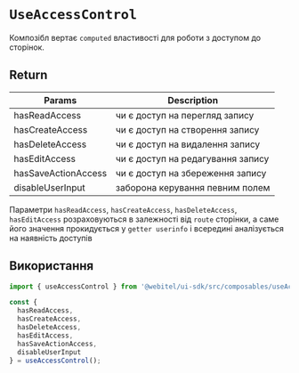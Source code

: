 # `UseAccessControl`

Композібл вертає `computed` властивості для роботи з доступом до сторінок.

## Return

| Params              | Description                       |
|---------------------|-----------------------------------|
| hasReadAccess       | чи є доступ на перегляд запису    |
| hasCreateAccess     | чи є доступ на створення запису   |
| hasDeleteAccess     | чи є доступ на видалення запису   |
| hasEditAccess       | чи є доступ на редагування запису |
| hasSaveActionAccess | чи є доступ на збереження запису  |
| disableUserInput    | заборона керування певним полем   | 

Параметри `hasReadAccess`, `hasCreateAccess`, `hasDeleteAccess`, `hasEditAccess` розраховуються в 
залежності від `route` сторінки, а саме його значення прокидується у `getter userinfo` і всередині аналізується на наявність доступів


## Використання

```js
import { useAccessControl } from '@webitel/ui-sdk/src/composables/useAccessControl/useAccessControl.js';

const {
  hasReadAccess,
  hasCreateAccess,
  hasDeleteAccess,
  hasEditAccess,
  hasSaveActionAccess,
  disableUserInput
} = useAccessControl();

```
